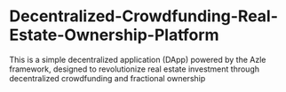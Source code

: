# Decentralized-Crowdfunding-Real-Estate-Ownership-Platform
This is a simple decentralized application (DApp) powered by the Azle framework, designed to revolutionize real estate investment through decentralized crowdfunding and fractional ownership
